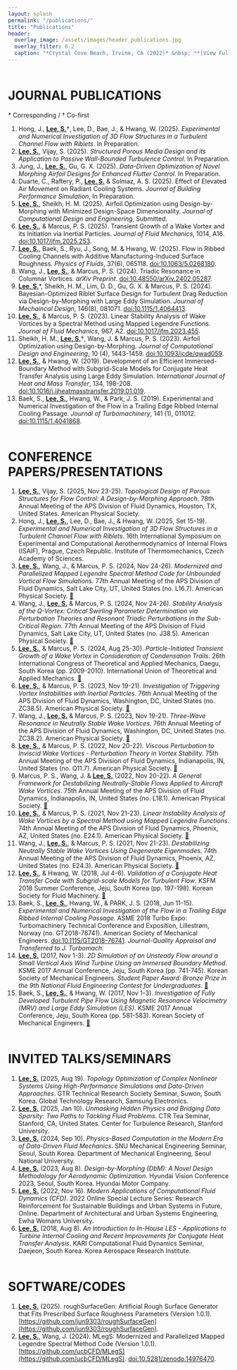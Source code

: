 ```yaml
---
layout: splash
permalink: "/publications/"
title: "Publications"
header:
  overlay_image: /assets/images/header_publications.jpg
  overlay_filter: 0.2
  caption: "*Crystal Cove Beach, Irvine, CA (2022)* &nbsp; **[View Full-image](/assets/photographs/reef_point_crystal_cove_2022.jpg)**"
---
```


# JOURNAL PUBLICATIONS

\* Corresponding / † Co-first

1. Hong, J., <ins>**Lee, S.**</ins>†, Lee, D., Bae, J., & Hwang, W. (2025). *Experimental and Numerical Investigation of 3D Flow Structures in a Turbulent Channel Flow with Riblets*. In Preparation.
1. <ins>**Lee, S.**</ins>, Vijay, S. (2025). *Structured Porous Media Design and its Application to Passive Wall-Bounded Turbulence Control*. In Preparation.
1. Jung, J., <ins>**Lee, S.**</ins>, Gu, G. X. (2025). *Data-Driven Optimization of Novel Morphing Airfoil Designs for Enhanced Flutter Control*. In Preparation.
1. Duarte, C., Raftery, P., <ins>**Lee, S.**</ins> & Solmaz, A. S. (2025). Effect of Elevated Air Movement on Radiant Cooling Systems. *Journal of Building Performance Simulation*, In Preparation.
1. <ins>**Lee, S.**</ins>, Sheikh, H. M. (2025). Airfoil Optimization using Design-by-Morphing with Minimized Design-Space Dimensionality. *Journal of Computational Design and Engineering*, Submitted.
1. <ins>**Lee, S.**</ins>, & Marcus, P. S. (2025). Transient Growth of a Wake Vortex and its Initiation via Inertial Particles. *Journal of Fluid Mechanics*, 1014, A16. [doi:10.1017/jfm.2025.253](https://doi.org/10.1017/jfm.2025.253).
1. <ins>**Lee, S.**</ins>, Baek, S., Ryu, J., Song, M. & Hwang, W. (2025). Flow in Ribbed Cooling Channels with Additive Manufacturing-Induced Surface Roughness. *Physics of Fluids*, 37(6), 065118. [doi:10.1063/5.0268180](https://doi.org/10.1063/5.0268180).
1. Wang, J., <ins>**Lee, S.**</ins>, & Marcus, P. S. (2024). Triadic Resonance in Columnar Vortices. *arXiv Preprint*. [doi:10.48550/arXiv.2402.05287](https://doi.org/10.48550/arXiv.2402.05287).
1. <ins>**Lee, S.**</ins>\*, Sheikh, H. M., Lim, D. D., Gu, G. X. & Marcus, P. S. (2024). Bayesian-Optimized Riblet Surface Design for Turbulent Drag Reduction via Design-by-Morphing with Large Eddy Simulation. *Journal of Mechaincal Design*, 146(8), 081071. [doi:10.1115/1.4064413](https://doi.org/10.1115/1.4064413).
1. <ins>**Lee, S.**</ins>, & Marcus, P. S. (2023). Linear Stability Analysis of Wake Vortices by a Spectral Method using Mapped Legendre Functions. *Journal of Fluid Mechanics*, 967, A2. [doi:10.1017/jfm.2023.455](https://doi.org/10.1017/jfm.2023.455).
1. Sheikh, H. M., <ins>**Lee, S.**</ins>†, Wang, J. & Marcus, P. S. (2023). Airfoil Optimization using Design-by-Morphing. *Journal of Computational Design and Engineering*, 10 (4), 1443-1459. [doi:10.1093/jcde/qwad059](https://doi.org/10.1093/jcde/qwad059).
1. <ins>**Lee, S.**</ins>, & Hwang, W. (2019). Development of an Efficient Immersed-Boundary Method with Subgrid-Scale Models for Conjugate Heat Transfer Analysis using Large Eddy Simulation. *International Journal of Heat and Mass Transfer*, 134, 198-208. [doi:10.1016/j.ijheatmasstransfer.2019.01.019](https://doi.org/10.1016/j.ijheatmasstransfer.2019.01.019).
1. Baek, S., <ins>**Lee, S.**</ins>, Hwang, W., & Park, J. S. (2019). Experimental and Numerical Investigation of the Flow in a Trailing Edge Ribbed Internal Cooling Passage. *Journal of Turbomachinery*, 141 (1), 011012. [doi:10.1115/1.4041868](https://doi.org/10.1115/1.4041868).


# CONFERENCE PAPERS/PRESENTATIONS

1. <ins>**Lee, S.**</ins>, Vijay, S. (2025, Nov 23-25). *Topological Design of Porous Structures for Flow Control: A Design-by-Morphing Approach*. 78th Annual Meeting of the APS Division of Fluid Dynamics, Houston, TX, United States. American Physical Society.
1. Hong, J., <ins>**Lee, S.**</ins>, Lee, D., Bae, J., & Hwang, W. (2025, Set 15-19). *Experimental and Numerical Investigation of 3D Flow Structures in a Turbulent Channel Flow with Riblets*. 16th International Symposium on Experimental and Computational Aerothermodynamics of Internal Flows (ISAIF), Prague, Czech Republic. Institute of Thermomechanics, Czech Academy of Sciences.
1. <ins>**Lee, S.**</ins>, Wang, J., & Marcus, P. S. (2024, Nov 24-26). *Modernized and Parallelized Mapped Legendre Spectral Method Code for Unbounded Vortical Flow Simulations*. 77th Annual Meeting of the APS Division of Fluid Dynamics, Salt Lake City, UT, United States (no. L16.7). American Physical Society. [:link:](https://meetings.aps.org/Meeting/DFD24/Session/L16.7)
1. Wang, J., <ins>**Lee, S.**</ins> & Marcus, P. S. (2024, Nov 24-26). *Stability Analysis of the Q-Vortex: Critical Swirling Parameter Determination via Perturbation Theories and Resonant Triadic Perturbations in the Sub-Critical Region*. 77th Annual Meeting of the APS Division of Fluid Dynamics, Salt Lake City, UT, United States (no. J38.5). American Physical Society. [:link:](https://meetings.aps.org/Meeting/DFD24/Session/J38.5)
1. <ins>**Lee, S.**</ins>, & Marcus, P. S. (2024, Aug 25-30). *Particle-Initiated Transient Growth of a Wake Vortex in Consideration of Condensation Trails*. 26th International Congress of Theoretical and Applied Mechanics, Daegu, South Korea (pp. 2009-2010). International Union of Theoretical and Applied Mechanics. [:link:](https://nl.go.kr/seoji/contents/S80100000000.do?schM=intgr_detail_view_isbn&isbn=9791198476098)
1. <ins>**Lee, S.**</ins>, & Marcus, P. S. (2023, Nov 19-21). *Investigation of Triggering Vortex Instabilities with Inertial Particles*. 76th Annual Meeting of the APS Division of Fluid Dynamics, Washington, DC, United States (no. ZC38.5). American Physical Society. [:link:](https://meetings.aps.org/Meeting/DFD23/Session/ZC38.5)
1. Wang, J., <ins>**Lee, S.**</ins> & Marcus, P. S. (2023, Nov 19-21). *Three-Wave Resonance in Neutrally Stable Wake Vortices*. 76th Annual Meeting of the APS Division of Fluid Dynamics, Washington, DC, United States (no. ZC38.2). American Physical Society. [:link:](https://meetings.aps.org/Meeting/DFD23/Session/ZC38.2)
1. <ins>**Lee, S.**</ins>, & Marcus, P. S. (2022, Nov 20-22). *Viscous Perturbation to Inviscid Wake Vortices - Perturbation Theory in Vortex Stability*. 75th Annual Meeting of the APS Division of Fluid Dynamics, Indianapolis, IN, United States (no. Q11.7). American Physical Society. [:link:](https://meetings.aps.org/Meeting/DFD22/Session/Q11.7)
1. Marcus, P. S., Wang, J. & <ins>**Lee, S.**</ins> (2022, Nov 20-22). *A General Framework for Destabilizing Neutrally-Stable Flows Applied to Aircraft Wake Vortices*. 75th Annual Meeting of the APS Division of Fluid Dynamics, Indianapolis, IN, United States (no. L18.1). American Physical Society. [:link:](https://meetings.aps.org/Meeting/DFD22/Session/L18.1)
1. <ins>**Lee, S.**</ins>, & Marcus, P. S. (2021, Nov 21-23). *Linear Instability Analysis of Wake Vortices by a Spectral Method using Mapped Legendre Functions*. 74th Annual Meeting of the APS Division of Fluid Dynamics, Phoenix, AZ, United States (no. E24.1). American Physical Society. [:link:](https://meetings.aps.org/Meeting/DFD21/Session/E24.1)
1. Wang, J., <ins>**Lee, S.**</ins>, & Marcus, P. S. (2021, Nov 21-23). *Destabilizing Neutrally Stable Wake Vortices Using Degenerate Eigenmodes*. 74th Annual Meeting of the APS Division of Fluid Dynamics, Phoenix, AZ, United States (no. E24.3). American Physical Society. [:link:](https://meetings.aps.org/Meeting/DFD21/Session/E24.3)
1. <ins>**Lee, S.**</ins>, & Hwang, W. (2018, Jul 4-6). *Validation of a Conjugate Heat Transfer Code with Subgrid-scale Models for Turbulent Flow*. KSFM 2018 Summer Conference, Jeju, South Korea (pp. 197-198). Korean Society for Fluid Machinery. [:link:](http://www.dbpia.co.kr/journal/articleDetail?nodeId=NODE07536688&language=ko_KR)
1. Baek, S., <ins>**Lee, S.**</ins>, Hwang, W., & PARK, J. S. (2018, Jun 11-15). *Experimental and Numerical Investigation of the Flow in a Trailing Edge Ribbed Internal Cooling Passage*. ASME 2018 Turbo Expo: Turbomachinery Technical Conference and Exposition, Lillestrøm, Norway (no. GT2018-76741). American Society of Mechanical Engineers. [doi:10.1115/GT2018-76741](https://doi.org/10.1115/GT2018-76741). *Journal-Quality Appraisal and Transferred to J. Turbomach.*
1. <ins>**Lee, S.**</ins> (2017, Nov 1-3). *2D Simulation of an Unsteady Flow around a Small Vertical Axis Wind Turbine Using an Immersed Boundary Method*. KSME 2017 Annual Conference, Jeju, South Korea (pp. 741-745). Korean Society of Mechanical Engineers. *Student Paper Award: Bronze Prize in the 9th National Fluid Engineering Contest for Undergraduates*. [:link:](http://www.dbpia.co.kr/journal/articleDetail?nodeId=NODE07287580&language=ko_KR#)
1. Baek, S., <ins>**Lee, S.**</ins>, & Hwang, W. (2017, Nov 1-3). *Investigation of Fully Developed Turbulent Pipe Flow Using Magnetic Resonance Velocimetry (MRV) and Large Eddy Simulation (LES)*. KSME 2017 Annual Conference, Jeju, South Korea (pp. 581-583). Korean Society of Mechanical Engineers. [:link:](http://www.dbpia.co.kr/journal/articleDetail?nodeId=NODE07287540&language=ko_KR#)

# INVITED TALKS/SEMINARS

1. <ins>**Lee, S.**</ins> (2025, Aug 19). *Topology Optimization of Complex Nonlinear Systems Using High-Performance Simulations and Data-Driven Approaches*. GTR Technical Research Society Seminar, Suwon, South Korea. Global Technology Research, Samsung Electronics.
1. <ins>**Lee, S.**</ins> (2025, Jan 10). *Unmasking Hidden Physics and Bridging Data Sparsity: Two Paths to Tackling Fluid Problems*. CTR Tea Seminar, Stanford, CA, United States. Center for Turbulence Research, Stanford University.
1. <ins>**Lee, S.**</ins> (2024, Sep 10). *Physics-Based Computation in the Modern Era of Data-Driven Fluid Mechanics*. SNU Mechanical Engineering Seminar, Seoul, South Korea. Department of Mechanical Engineering, Seoul National University.
1. <ins>**Lee, S.**</ins> (2023, Aug 8). *Design-by-Morphing (DbM): A Novel Design Methodology for Aerodynamic Optimization*. Hyundai Vision Conference 2023, Seoul, South Korea. Hyundai Motor Company.
1. <ins>**Lee, S.**</ins> (2022, Nov 16). *Modern Applications of Computational Fluid Dynamics (CFD)*. 2022 Online Special Lecture Series: Research Reinforcement for Sustainable Buildings and Urban Systems in Future, Online. Department of Architectural and Urban Systems Engineering, Ewha Womans University.
1. <ins>**Lee, S.**</ins> (2018, Aug 8). *An Introduction to In-House LES - Applications to Turbine Internal Cooling and Recent Improvements for Conjugate Heat Transfer Analysis*. KARI Computational Fluid Dynamics Seminar, Daejeon, South Korea. Korea Aerospace Research Institute.

# SOFTWARE/CODES
1. <ins>**Lee, S.**</ins> (2025). roughSurfaceGen: Artificial Rough Surface Generator that Fits Prescribed Surface Roughness Parameters (Version 1.0.1). [https://github.com/jun9303/roughSurfaceGen](https://github.com/jun9303/roughSurfaceGen). 
1. <ins>**Lee, S.**</ins>, Wang, J. (2024). MLegS: Modernized and Parallelized Mapped Legendre Spectral Method Code (Version 1.0.1). [https://github.com/ucbCFD/MLegS](https://github.com/ucbCFD/MLegS). [doi:10.5281/zenodo.14976470](https://doi.org/10.5281/zenodo.14976470).

<style type="text/css">
h1 {
	margin-top:2em;
}
h3 {
	margin-top:0.5em;
}
</style>